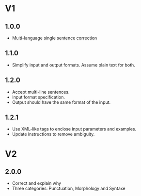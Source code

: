 # V1

## 1.0.0

- Multi-language single sentence correction











## 1.1.0

- Simplify input and output formats. Assume plain text for both.









## 1.2.0

- Accept multi-line sentences.
- Input format specification.
- Output should have the same format of the input.







## 1.2.1

- Use XML-like tags to enclose input parameters and examples.
- Update instructions to remove ambiguity.





# V2

## 2.0.0

- Correct and explain why
- Three categories: Punctuation, Morphology and Syntaxe


